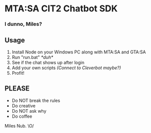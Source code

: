 # MTA:SA CIT2 Chatbot SDK
### I dunno, Miles?

## Usage
1. Install Node on your Windows PC along with MTA:SA and GTA:SA
2. Run "run.bat" *\*duh\**
3. See if the chat shows up after login
4. Add your own scripts *(Connect to Cleverbot maybe?)*
5. Profit!

## PLEASE
- Do NOT break the rules
- Do creative
- Do NOT ask why
- Do coffee

Miles Nub. \O/
